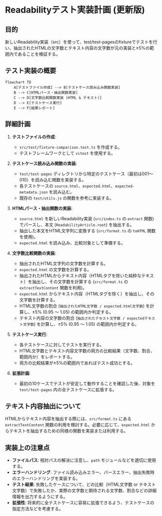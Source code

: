 # Readabilityテスト実装計画 (更新版)

## 目的

新しいReadability実装（src）を使って、test/test-pagesのfixtureでテストを行い、抽出されたHTMLの文字数とテキスト内容の文字数が元の実装と±5%の範囲内であることを検証する。

## テスト実装の概要

```mermaid
flowchart TD
    A[テストファイル作成] --> B[テストケース読み込み関数実装]
    B --> C[HTMLパース・抽出関数実装]
    C --> D[文字数比較関数実装 (HTML & テキスト)]
    D --> E[テストケース実行]
    E --> F[結果レポート]
```

## 詳細計画

1.  **テストファイルの作成**:

    - `src/test/fixture-comparison.test.ts` を作成する。
    - テストフレームワークとして `vitest` を使用する。

2.  **テストケース読み込み関数の実装**:

    - `test/test-pages` ディレクトリから特定のテストケース（最初は001〜010）を読み込む関数を実装する。
    - 各テストケースの `source.html`、`expected.html`、`expected-metadata.json` を読み込む。
    - 既存の `test/utils.js` の関数を参考に実装する。

3.  **HTMLパース・抽出関数の実装**:

    - `source.html` を新しいReadability実装 (`src/index.ts` の `extract` 関数) でパースし、本文 (`ReadabilityArticle.root`) を抽出する。
    - 抽出した本文をHTML文字列に変換する (`src/format.ts` の `toHTML` 関数を使用)。
    - `expected.html` を読み込み、比較対象として準備する。

4.  **文字数比較関数の実装**:

    - 抽出されたHTML文字列の文字数を計算する。
    - `expected.html` の文字数を計算する。
    - 抽出されたHTMLからテキスト内容（HTMLタグを除いた純粋なテキスト）を抽出し、その文字数を計算する (`src/format.ts` の `extractTextContent` 関数を利用)。
    - `expected.html` からテキスト内容（HTMLタグを除く）を抽出し、その文字数を計算する。
    - HTML文字数の割合 (`抽出されたHTML文字数 / expected.html文字数`) を計算し、±5% (0.95 〜 1.05) の範囲内か判定する。
    - テキスト内容の文字数の割合 (`抽出されたテキスト文字数 / expectedテキスト文字数`) を計算し、±5% (0.95 〜 1.05) の範囲内か判定する。

5.  **テストケース実行**:

    - 各テストケースに対してテストを実行する。
    - HTML文字数とテキスト内容文字数の両方の比較結果（文字数、割合、範囲内か）をレポートする。
    - 両方の比較結果が±5%の範囲内であればテスト成功とする。

6.  **拡張計画**:
    - 最初の10ケースでテストが安定して動作することを確認した後、対象を `test/test-pages` 内の全テストケースに拡張する。

## テキスト内容抽出について

HTMLからテキスト内容を抽出する際には、`src/format.ts` にある `extractTextContent` 関数の利用を検討する。必要に応じて、`expected.html` からテキストを抽出するための同様の関数を実装または利用する。

## 実装上の注意点

- **ファイルパス**: 相対パスの解決に注意し、`path` モジュールなどを適切に使用する。
- **エラーハンドリング**: ファイル読み込みエラー、パースエラー、抽出失敗時のエラーハンドリングを実装する。
- **テスト結果**: 失敗したケースについて、どの比較（HTML文字数 or テキスト文字数）で失敗したか、実際の文字数と期待される文字数、割合などの詳細情報を出力するようにする。
- **拡張性**: 将来的に全テストケースに容易に拡張できるよう、テストケースの指定方法などを考慮する。

